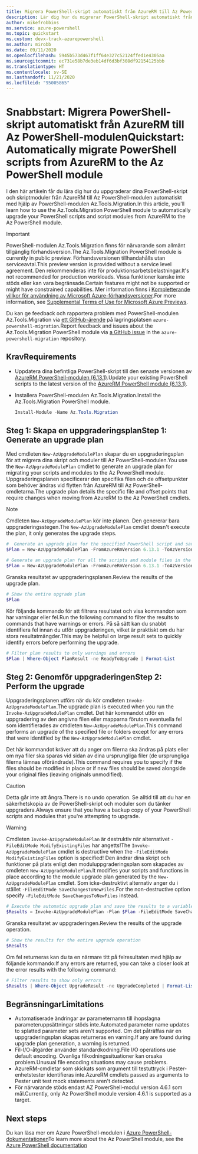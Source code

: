 ```yaml
---
title: Migrera PowerShell-skript automatiskt från AzureRM till Az PowerShell-modulen
description: Lär dig hur du migrerar PowerShell-skript automatiskt från AzureRM till Az PowerShell-modulen.
author: mikefrobbins
ms.service: azure-powershell
ms.topic: quickstart
ms.custom: devx-track-azurepowershell
ms.author: mirobb
ms.date: 09/11/2020
ms.openlocfilehash: 5945b573d467f1ff64e327c52124ffed1e4305aa
ms.sourcegitcommit: ec731e58b7de3eb14df6d3bf308df92154125bbb
ms.translationtype: HT
ms.contentlocale: sv-SE
ms.lasthandoff: 11/21/2020
ms.locfileid: "95005865"
---
```

# <a name="quickstart-automatically-migrate-powershell-scripts-from-azurerm-to-the-az-powershell-module"></a><span data-ttu-id="4a635-103">Snabbstart: Migrera PowerShell-skript automatiskt från AzureRM till Az PowerShell-modulen</span><span class="sxs-lookup"><span data-stu-id="4a635-103">Quickstart: Automatically migrate PowerShell scripts from AzureRM to the Az PowerShell module</span></span>

<span data-ttu-id="4a635-104">I den här artikeln får du lära dig hur du uppgraderar dina PowerShell-skript och skriptmoduler från AzureRM till Az PowerShell-modulen automatiskt med hjälp av PowerShell-modulen Az.Tools.Migration.</span><span class="sxs-lookup"><span data-stu-id="4a635-104">In this article, you'll learn how to use the Az.Tools.Migration PowerShell module to automatically upgrade your PowerShell scripts and script modules from AzureRM to the Az PowerShell module.</span></span>

> [!IMPORTANT]
> <span data-ttu-id="4a635-105">PowerShell-modulen Az.Tools.Migration finns för närvarande som allmänt tillgänglig förhandsversion.</span><span class="sxs-lookup"><span data-stu-id="4a635-105">The Az.Tools.Migration PowerShell module is currently in public preview.</span></span> <span data-ttu-id="4a635-106">Förhandsversionen tillhandahålls utan serviceavtal.</span><span class="sxs-lookup"><span data-stu-id="4a635-106">This preview version is provided without a service level agreement.</span></span> <span data-ttu-id="4a635-107">Den rekommenderas inte för produktionsarbetsbelastningar.</span><span class="sxs-lookup"><span data-stu-id="4a635-107">It's not recommended for production workloads.</span></span> <span data-ttu-id="4a635-108">Vissa funktioner kanske inte stöds eller kan vara begränsade.</span><span class="sxs-lookup"><span data-stu-id="4a635-108">Certain features might not be supported or might have constrained capabilities.</span></span> <span data-ttu-id="4a635-109">Mer information finns i [Kompletterande villkor för användning av Microsoft Azure-förhandsversioner](https://azure.microsoft.com/support/legal/preview-supplemental-terms/).</span><span class="sxs-lookup"><span data-stu-id="4a635-109">For more information, see [Supplemental Terms of Use for Microsoft Azure Previews](https://azure.microsoft.com/support/legal/preview-supplemental-terms/).</span></span>

<span data-ttu-id="4a635-110">Du kan ge feedback och rapportera problem med PowerShell-modulen Az.Tools.Migration via [ett GitHub-ärende](https://github.com/Azure/azure-powershell-migration/issues) på lagringsplatsen `azure-powershell-migration`.</span><span class="sxs-lookup"><span data-stu-id="4a635-110">Report feedback and issues about the Az.Tools.Migration PowerShell module via [a GitHub issue](https://github.com/Azure/azure-powershell-migration/issues) in the `azure-powershell-migration` repository.</span></span>

## <a name="requirements"></a><span data-ttu-id="4a635-111">Krav</span><span class="sxs-lookup"><span data-stu-id="4a635-111">Requirements</span></span>

* <span data-ttu-id="4a635-112">Uppdatera dina befintliga PowerShell-skript till den senaste versionen av [AzureRM PowerShell-modulen (6.13.1)](https://github.com/Azure/azure-powershell/releases/tag/v6.13.1-November2018).</span><span class="sxs-lookup"><span data-stu-id="4a635-112">Update your existing PowerShell scripts to the latest version of the [AzureRM PowerShell module (6.13.1)](https://github.com/Azure/azure-powershell/releases/tag/v6.13.1-November2018).</span></span>
* <span data-ttu-id="4a635-113">Installera PowerShell-modulen Az.Tools.Migration.</span><span class="sxs-lookup"><span data-stu-id="4a635-113">Install the Az.Tools.Migration PowerShell module.</span></span>

  ```powershell
  Install-Module -Name Az.Tools.Migration
  ```

## <a name="step-1-generate-an-upgrade-plan"></a><span data-ttu-id="4a635-114">Steg 1: Skapa en uppgraderingsplan</span><span class="sxs-lookup"><span data-stu-id="4a635-114">Step 1: Generate an upgrade plan</span></span>

<span data-ttu-id="4a635-115">Med cmdleten `New-AzUpgradeModulePlan` skapar du en uppgraderingsplan för att migrera dina skript och moduler till Az PowerShell-modulen.</span><span class="sxs-lookup"><span data-stu-id="4a635-115">You use the `New-AzUpgradeModulePlan` cmdlet to generate an upgrade plan for migrating your scripts and modules to the Az PowerShell module.</span></span> <span data-ttu-id="4a635-116">Uppgraderingsplanen specificerar den specifika filen och de offsetpunkter som behöver ändras vid flytten från AzureRM till Az PowerShell-cmdletarna.</span><span class="sxs-lookup"><span data-stu-id="4a635-116">The upgrade plan details the specific file and offset points that require changes when moving from AzureRM to the Az PowerShell cmdlets.</span></span>

> [!NOTE]
> <span data-ttu-id="4a635-117">Cmdleten `New-AzUpgradeModulePlan` kör inte planen. Den genererar bara uppgraderingsstegen.</span><span class="sxs-lookup"><span data-stu-id="4a635-117">The `New-AzUpgradeModulePlan` cmdlet doesn't execute the plan, it only generates the upgrade steps.</span></span>

```powershell
#  Generate an upgrade plan for the specified PowerShell script and save it to a variable.
$Plan = New-AzUpgradeModulePlan -FromAzureRmVersion 6.13.1 -ToAzVersion 4.6.1 -FilePath 'C:\Scripts\my-azure-script.ps1'
```

```powershell
# Generate an upgrade plan for all the scripts and module files in the specified folder and save it to a variable.
$Plan = New-AzUpgradeModulePlan -FromAzureRmVersion 6.13.1 -ToAzVersion 4.6.1 -DirectoryPath 'C:\Scripts'
```

<span data-ttu-id="4a635-118">Granska resultatet av uppgraderingsplanen.</span><span class="sxs-lookup"><span data-stu-id="4a635-118">Review the results of the upgrade plan.</span></span>

```powershell
# Show the entire upgrade plan
$Plan
```

<span data-ttu-id="4a635-119">Kör följande kommando för att filtrera resultatet och visa kommandon som har varningar eller fel.</span><span class="sxs-lookup"><span data-stu-id="4a635-119">Run the following command to filter the results to commands that have warnings or errors.</span></span> <span data-ttu-id="4a635-120">På så sätt kan du snabbt identifiera fel innan du utför uppgraderingen, vilket är praktiskt om du har stora resultatmängder.</span><span class="sxs-lookup"><span data-stu-id="4a635-120">This may be helpful on large result sets to quickly identify errors before performing the upgrade.</span></span>

```powershell
# Filter plan results to only warnings and errors
$Plan | Where-Object PlanResult -ne ReadyToUpgrade | Format-List
```

## <a name="step-2-perform-the-upgrade"></a><span data-ttu-id="4a635-121">Steg 2: Genomför uppgraderingen</span><span class="sxs-lookup"><span data-stu-id="4a635-121">Step 2: Perform the upgrade</span></span>

<span data-ttu-id="4a635-122">Uppgraderingsplanen utförs när du kör cmdleten `Invoke-AzUpgradeModulePlan`.</span><span class="sxs-lookup"><span data-stu-id="4a635-122">The upgrade plan is executed when you run the `Invoke-AzUpgradeModulePlan` cmdlet.</span></span> <span data-ttu-id="4a635-123">Det här kommandot utför en uppgradering av den angivna filen eller mapparna förutom eventuella fel som identifierades av cmdleten `New-AzUpgradeModulePlan`.</span><span class="sxs-lookup"><span data-stu-id="4a635-123">This command performs an upgrade of the specified file or folders except for any errors that were identified by the `New-AzUpgradeModulePlan` cmdlet.</span></span>

<span data-ttu-id="4a635-124">Det här kommandot kräver att du anger om filerna ska ändras på plats eller om nya filer ska sparas vid sidan av dina ursprungliga filer (de ursprungliga filerna lämnas oförändrade).</span><span class="sxs-lookup"><span data-stu-id="4a635-124">This command requires you to specify if the files should be modified in place or if new files should be saved alongside your original files (leaving originals unmodified).</span></span>

> [!CAUTION]
> <span data-ttu-id="4a635-125">Detta går inte att ångra.</span><span class="sxs-lookup"><span data-stu-id="4a635-125">There is no undo operation.</span></span> <span data-ttu-id="4a635-126">Se alltid till att du har en säkerhetskopia av de PowerShell-skript och moduler som du tänker uppgradera.</span><span class="sxs-lookup"><span data-stu-id="4a635-126">Always ensure that you have a backup copy of your PowerShell scripts and modules that you're attempting to upgrade.</span></span>

> [!WARNING]
> <span data-ttu-id="4a635-127">Cmdleten `Invoke-AzUpgradeModulePlan` är destruktiv när alternativet `-FileEditMode ModifyExistingFiles` har angetts!</span><span class="sxs-lookup"><span data-stu-id="4a635-127">The `Invoke-AzUpgradeModulePlan` cmdlet is destructive when the `-FileEditMode ModifyExistingFiles` option is specified!</span></span> <span data-ttu-id="4a635-128">Den ändrar dina skript och funktioner på plats enligt den moduluppgraderingsplan som skapades av cmdleten `New-AzUpgradeModulePlan`.</span><span class="sxs-lookup"><span data-stu-id="4a635-128">It modifies your scripts and functions in place according to the module upgrade plan generated by the `New-AzUpgradeModulePlan` cmdlet.</span></span> <span data-ttu-id="4a635-129">Som icke-destruktivt alternativ anger du i stället `-FileEditMode SaveChangesToNewFiles`.</span><span class="sxs-lookup"><span data-stu-id="4a635-129">For the non-destructive option specify `-FileEditMode SaveChangesToNewFiles` instead.</span></span>

```powershell
# Execute the automatic upgrade plan and save the results to a variable.
$Results = Invoke-AzUpgradeModulePlan -Plan $Plan -FileEditMode SaveChangesToNewFiles
```

<span data-ttu-id="4a635-130">Granska resultatet av uppgraderingen.</span><span class="sxs-lookup"><span data-stu-id="4a635-130">Review the results of the upgrade operation.</span></span>

```powershell
# Show the results for the entire upgrade operation
$Results
```

<span data-ttu-id="4a635-131">Om fel returneras kan du ta en närmare titt på felresultaten med hjälp av följande kommando:</span><span class="sxs-lookup"><span data-stu-id="4a635-131">If any errors are returned, you can take a closer look at the error results with the following command:</span></span>

```powershell
# Filter results to show only errors
$Results | Where-Object UpgradeResult -ne UpgradeCompleted | Format-List
```

## <a name="limitations"></a><span data-ttu-id="4a635-132">Begränsningar</span><span class="sxs-lookup"><span data-stu-id="4a635-132">Limitations</span></span>

* <span data-ttu-id="4a635-133">Automatiserade ändringar av parameternamn till ihopslagna parameteruppsättningar stöds inte.</span><span class="sxs-lookup"><span data-stu-id="4a635-133">Automated parameter name updates to splatted parameter sets aren't supported.</span></span> <span data-ttu-id="4a635-134">Om det påträffas när en uppgraderingsplan skapas returneras en varning.</span><span class="sxs-lookup"><span data-stu-id="4a635-134">If any are found during upgrade plan generation, a warning is returned.</span></span>
* <span data-ttu-id="4a635-135">Fil-I/O-åtgärder använder standardkodning.</span><span class="sxs-lookup"><span data-stu-id="4a635-135">File I/O operations use default encoding.</span></span> <span data-ttu-id="4a635-136">Ovanliga filkodningssituationer kan orsaka problem.</span><span class="sxs-lookup"><span data-stu-id="4a635-136">Unusual file encoding situations may cause problems.</span></span>
* <span data-ttu-id="4a635-137">AzureRM-cmdletar som skickats som argument till testuttryck i Pester-enhetstester identifieras inte.</span><span class="sxs-lookup"><span data-stu-id="4a635-137">AzureRM cmdlets passed as arguments to Pester unit test mock statements aren't detected.</span></span>
* <span data-ttu-id="4a635-138">För närvarande stöds endast AZ PowerShell-modul version 4.6.1 som mål.</span><span class="sxs-lookup"><span data-stu-id="4a635-138">Currently, only Az PowerShell module version 4.6.1 is supported as a target.</span></span>

## <a name="next-steps"></a>Next steps

<span data-ttu-id="4a635-140">Du kan läsa mer om Azure PowerShell-modulen i [Azure PowerShell-dokumentationen](/powershell/azure/)</span><span class="sxs-lookup"><span data-stu-id="4a635-140">To learn more about the Az PowerShell module, see the [Azure PowerShell documentation](/powershell/azure/)</span></span>